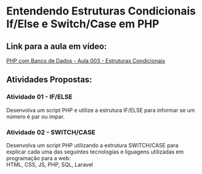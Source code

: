 # Entendendo Estruturas Condicionais If/Else e Switch/Case em PHP

## Link para a aula em vídeo:
[PHP com Banco de Dados - Aula 003 - Estruturas Condicionais](https://www.youtube.com/watch?v=K1rtnDWeihQ)

## Atividades Propostas:

### Atividade 01 - IF/ELSE
Desenvolva um script PHP e utilize a estrutura IF/ELSE para informar se um número é par ou ímpar.

### Atividade 02 - SWITCH/CASE
Desenvolva um script PHP utilizando a estrutura SWITCH/CASE para explicar cada uma das seguintes tecnologias e liguagens utilizadas em programação para a web:  
HTML, CSS, JS, PHP, SQL, Laravel